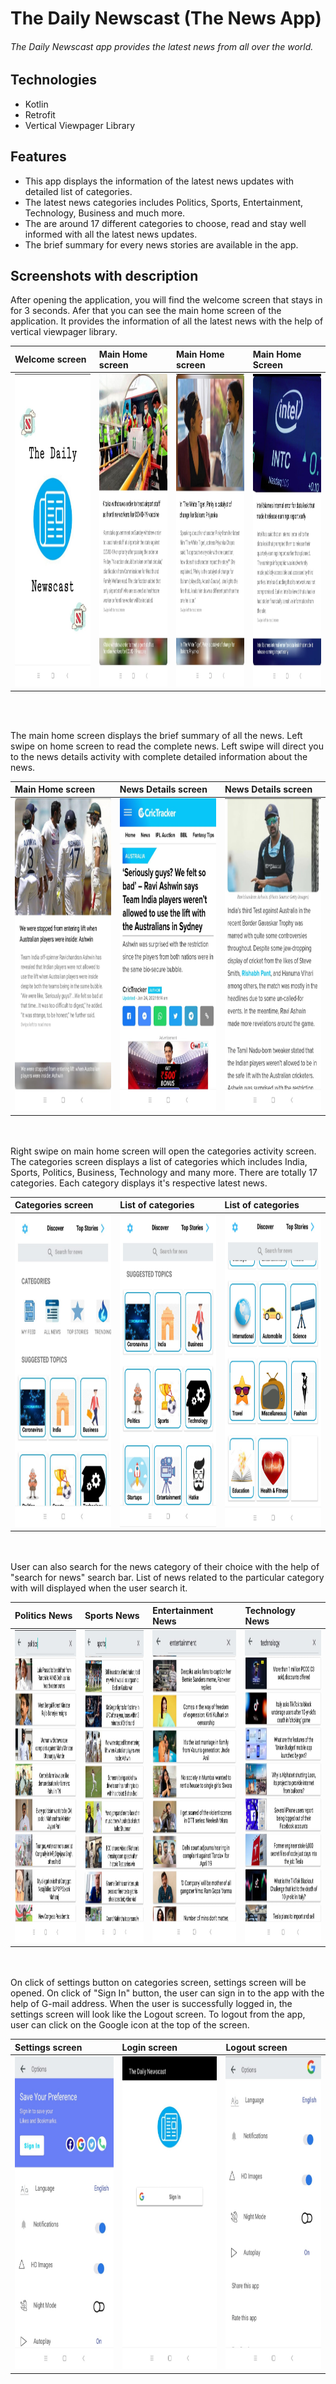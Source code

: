 # The Daily Newscast (The News App)

###### The Daily Newscast app provides the latest news from all over the world.

## Technologies

* Kotlin
* Retrofit
* Vertical Viewpager Library

## Features
* This app displays the information of the latest news updates with detailed list of categories.
* The latest news categories includes Politics, Sports, Entertainment, Technology, Business and much more.
* The are around 17 different categories to choose, read and stay well informed with all the latest news updates.
* The brief summary for every news stories are available in the app.

## Screenshots with description

After opening the application, you will find the welcome screen that stays in for 3 seconds. Afer that you can see the main home screen of the application. It provides the information of all the latest news with the help of vertical viewpager library. 

|**Welcome screen**|**Main Home screen**|**Main Home screen**|**Main Home Screen**|
|:---|:--|:--|:--|
|<img src=vimages/news_splash.jpeg height="500px"/>|<img src=vimages/news_main_one.jpeg height="500px"/>|<img src=vimages/news_two_main.jpeg height="500px"/>|<img src=vimages/news_main_three.jpeg height="500px"/>|

<br/><br/>

The main home screen displays the brief summary of all the news. Left swipe on home screen to read the complete news. Left swipe will direct you to the news details activity with complete detailed information about the news.

|**Main Home screen**|**News Details screen**|**News Details screen**|
|:---|:--|:--|
|<img src=vimages/news_main_two.jpeg height="500px"/>|<img src=vimages/news_details_one.jpeg height="500px"/>|<img src=vimages/news_details_two.jpeg height="500px"/>|

<br/><br/>
Right swipe on main home screen will open the categories activity screen. The categories screen displays a list of categories which includes India, Sports, Politics, Business, Technology and many more. There are totally 17 categories. Each category displays it's respective latest news.

|**Categories screen**|**List of categories**|**List of categories**|
|:---|:--|:--|
|<img src=vimages/news_category.jpeg height="500px"/>|<img src=vimages/news_category_one.jpeg height="500px"/>|<img src=vimages/news_category_two.jpeg height="500px"/>|

<br/><br/>
User can also search for the news category of their choice with the help of "search for news" search bar. List of news related to the particular category with will displayed when the user search it.

|**Politics News**|**Sports News**|**Entertainment News**|**Technology News**|
|:---|:--|:--|:--|
|<img src=vimages/politics_search.jpeg height="500px"/>|<img src=vimages/sports_search.jpeg height="500px"/>|<img src=vimages/entertainment_search.jpeg height="500px"/>|<img src=vimages/technology_search.jpeg height="500px"/>|

<br/><br/>
On click of settings button on categories screen, settings screen will be opened. On click of "Sign In" button, the user can sign in to the app with the help of G-mail address.
When the user is successfully logged in, the settings screen will look like the Logout screen. To logout from the app, user can click on the Google icon at the top of the screen.

|**Settings screen**|**Login screen**|**Logout screen**|
|:---|:--|:--|
|<img src=vimages/news_settings.jpeg height="500px"/>|<img src=vimages/news_login.jpeg height="500px"/>|<img src=vimages/settings_logout.jpeg height="500px"/>|
